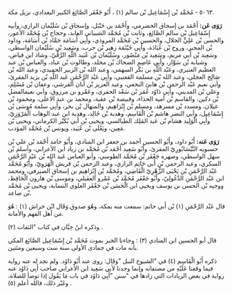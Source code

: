 ٥٠٦٣ - مُحَمَّد بْن إِسْمَاعِيل بْن سالم (١) ، أَبُو جَعْفَر الصَّائِغ الكبير البغدادي، نزيل مكة.

**رَوَى عَن:** أَحْمَد بن إسحاق الحضرمي، وأَحْمَد بن حَنْبَل، وإسحاق بْن سُلَيْمان الرازي، وأبيه إِسْمَاعِيل بْن سالم الصَّائِغ، وثابت بْن مُحَمَّد الشيباني العابد، وحجاج بْن مُحَمَّد الأَعور، والحسن بْن عَلِيٍّ الخلال، والحسين بْن مُحَمَّد المروذي، وأَبِي أُسَامَة حَمَّاد بْن أُسَامَة، وداود بْن المحبر، وروح بْن عُبَادَة، وأَبِي خَيْثَمَة زهير بْن حرب، وسَعِيد بْن سُلَيْمان الواسطي، وسَعِيد بْن أَبي مريم، وسَعِيد بْن مَنْصُور، وسُلَيْمان بْن عُبَيد اللَّهِ الرَّقِّيّ، وشاذ ابن فياض، وشبابة بْن سَوَّار، وأَبِي عَاصِم الضحاك بْن مخلد، وطالوت بْن عباد، والعباس بْن عبد العظيم العنبري، وعَبْد اللَّهِ بن بَكْر السهمي، وعبد الله بْن الزبير الحميدي، وعبد الله بْن صَالِح العجلي، وعبد الله بْن مسلمة القعنبي، وأَبِي عَبْد الرَّحْمَنِ عَبد اللَّهِ بْن يزيد المقرئ، وأبي نعيم عَبْد الرحمن بْن هانئ النخعي، وعبد العزيز بْن أبان القرشي، وعفان بْن مُسْلِم، وعلي بْن المديني، وأَبِي دَاوُد عُمَر بْن سَعْد الحفري، وعَمْرو بن مرزوق، وأبي نعيمالفضل بْن دكين، والقاسم بْن أمية الحذاء، وقبيصة بْن عقبة، ومحمد بن عبد الاعلى، ومحمود بْن غيلان، ومسدد بْن مسرهد، ومسلم بْن إِبْرَاهِيم، والمنهال بْن بحر، وأَبِي سلمة مُوسَى بْن إِسْمَاعِيل، وأبي النضر هاشم بْن الْقَاسِم، وهدبة بْن خَالِد، وهدية ابن عبد الوهاب الْمَرْوَزِيّ، وأَبِي الْوَلِيد هشام بْن عَبد المَلِك الطيالسي، ويحيى بْن أَبي بُكَيْر الكرماني، ويحيى بْن مَعِين، ويَعْلَى بْن عُبَيد، ويونس بْن مُحَمَّد المؤدب.

**رَوَى عَنه:** أَبُو داود، وأَبُو الحسين أحمد بن جعفر ابن المنادي، وأَبُو حامد أَحْمَد بْن علي بْن حسنويه النَّيْسَابُورِيّ المقرئ، وأَبُو سَعِيد أَحْمَد بْن مُحَمَّد بن زياد ابن الأعرابي، وأسلم بْن سهل الواسطي، وصهره جَعْفَر بْن مُحَمَّد الطوسي، وأبو العباس عَبد الله بْن عَبْد الرَّحْمَنِ السكري، وعبد الرحمن بْن أَبي حَاتِم الرازي، وعبد الرحمن بْن قريش الْهَرَوِيّ، وأَبُو مُحَمَّد عَبْد الرَّحْمَنِ بْن يَحْيَى الزُّهْرِيّ الْقَاضِي، ومُحَمَّد بْن إِبْرَاهِيم بن إسحاق الصيرفي، ومحمد ابن عَبْد الرَّحْمَنِ الدَّغُولِيّ، وأَبُو جَعْفَر مُحَمَّد بْن عَمْرو العقيلي، وموسى بْن هارون الْحَافِظ، ووجيه بْن الحسن بن يوسف ويحيى ابن الْحَسَن بْن جَعْفَر العلوي النسابة، ويحيى بْن مُحَمَّد بْن صاعد.

قال عَبْد الرَّحْمَنِ (١) بْن أَبي حاتم: سمعت منه بمكة، وهُوَ صدوق.وَقَال ابْن خراش (١) : هُوَ من أهل الفهم والأمانة.

وذكره ابنُ حِبَّان في كتاب "الثقات (٢) .

قال أبو الحسين ابن المنادي (٣) : وجاءنا الخبر بموت مُحَمَّد بْن إِسْمَاعِيل الصَّائِغ المكي بأنه مات في جمادى الأولى سنة ست وسبعين ومئتين.

ذكره أَبُو الْقَاسِم (٤) في "الشيوخ النبل "وَقَال: روى عنه أَبُو دَاوُد. ولم نجد له عنه رواية فيما وقفنا عَلَيْهِ من مصنفاته وإنما وجدنا لأبي سَعِيد ابن الأعرابي صاحب أَبِي دَاوُد عنه رواية في بعض الزيادات التي زادها في "سنن "أَبِي دَاوُد في باب مَا يَقُول إذا توضأ للصلاة، وغَيْر ذلك، فالله أعلم (٥) .
